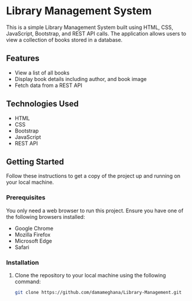 # Library Management System

This is a simple Library Management System built using HTML, CSS, JavaScript, Bootstrap, and REST API calls. The application allows users to view a collection of books stored in a database.

## Features

- View a list of all books
- Display book details including author, and book image
- Fetch data from a REST API

## Technologies Used

- HTML
- CSS
- Bootstrap
- JavaScript
- REST API

## Getting Started

Follow these instructions to get a copy of the project up and running on your local machine.

### Prerequisites

You only need a web browser to run this project. Ensure you have one of the following browsers installed:

- Google Chrome
- Mozilla Firefox
- Microsoft Edge
- Safari

### Installation

1. Clone the repository to your local machine using the following command:
   ```sh
   git clone https://github.com/damameghana/Library-Management.git
